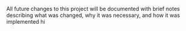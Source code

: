 All future changes to this project will be documented with brief notes describing what was changed, why it was necessary, and how it was implemented
hi